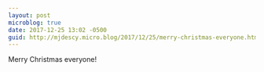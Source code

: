 ```yaml
---
layout: post
microblog: true
date: 2017-12-25 13:02 -0500
guid: http://mjdescy.micro.blog/2017/12/25/merry-christmas-everyone.html
---
```

Merry Christmas everyone!
